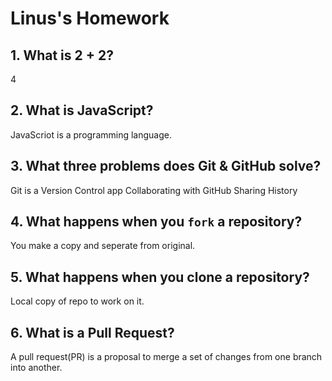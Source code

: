 # Linus's Homework

## 1. What is 2 + 2?

4

## 2. What is JavaScript?

JavaScriot is a programming language.

## 3. What three problems does Git & GitHub solve?

Git is a Version Control app
Collaborating with GitHub
Sharing History 

## 4. What happens when you `fork` a repository?

You make a copy and seperate from original.

## 5. What happens when you clone a repository?

Local copy of repo to work on it.

## 6. What is a Pull Request?

A pull request(PR) is a proposal to merge a set of changes from one branch into another.
